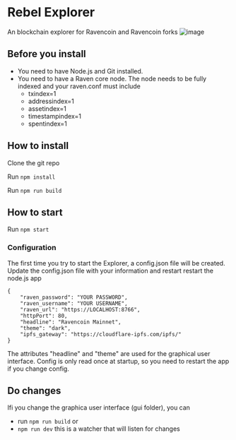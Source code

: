 # Rebel Explorer
An blockchain explorer for Ravencoin and Ravencoin forks
![image](https://user-images.githubusercontent.com/9694984/218311548-93d3dd3c-e606-478c-85fa-635f013ed278.png)

## Before you install
- You need to have Node.js and Git installed.
- You need to have a Raven core node.
The node needs to be fully indexed and your raven.conf must include
    * txindex=1
    * addressindex=1
    * assetindex=1
    * timestampindex=1
    * spentindex=1

## How to install
Clone the git repo

Run `npm install`

Run `npm run build`

## How to start

Run `npm start`
### Configuration

The first time you try to start the Explorer, a config.json file will be created.
Update the config.json file with your information and restart restart the node.js app
```
{
    "raven_password": "YOUR PASSWORD",
    "raven_username": "YOUR USERNAME",
    "raven_url": "https://LOCALHOST:8766",
    "httpPort": 80,
    "headline": "Ravencoin Mainnet",
    "theme": "dark",
    "ipfs_gateway": "https://cloudflare-ipfs.com/ipfs/"
}
```

The attributes "headline" and "theme" are used for the graphical user interface. Config is only read once at startup, so you need to restart the app if you change config. 

## Do changes
Ifi you change the graphica user interface (gui folder), you can 
- run `npm run build`
or
- `npm run dev` this is a watcher that will listen for changes

 







